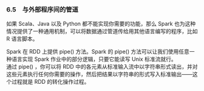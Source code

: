 ### 6.5　与外部程序间的管道 ###
如果 Scala、Java 以及 Python 都不能实现你需要的功能，那么 Spark 也为这种情况提供了一种通用机制，可以将数据通过管道传给用其他语言编写的程序，比如 R 语言脚本。  


Spark 在 RDD 上提供 pipe() 方法。Spark 的 pipe() 方法可以让我们使用任意一种语言实现 Spark 作业中的部分逻辑，只要它能读写 Unix 标准流就行。  
通过 pipe() ，你可以将 RDD 中的各元素从标准输入流中以字符串形式读出，并对这些元素执行任何你需要的操作，然后把结果以字符串的形式写入标准输出——这个过程就是 RDD 的转化操作过程。  

